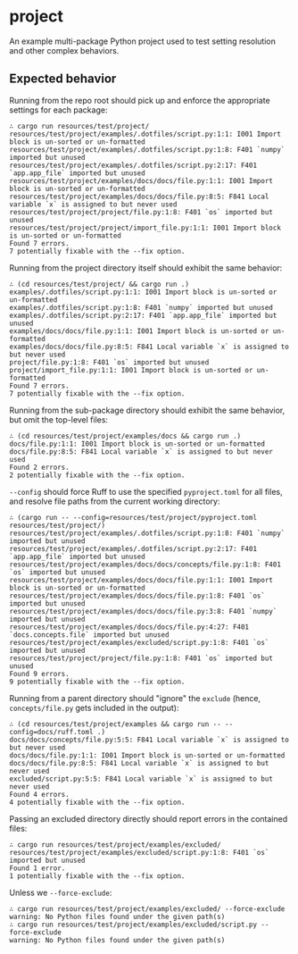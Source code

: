 # project

An example multi-package Python project used to test setting resolution and other complex
behaviors.

## Expected behavior

Running from the repo root should pick up and enforce the appropriate settings for each package:

```console
∴ cargo run resources/test/project/
resources/test/project/examples/.dotfiles/script.py:1:1: I001 Import block is un-sorted or un-formatted
resources/test/project/examples/.dotfiles/script.py:1:8: F401 `numpy` imported but unused
resources/test/project/examples/.dotfiles/script.py:2:17: F401 `app.app_file` imported but unused
resources/test/project/examples/docs/docs/file.py:1:1: I001 Import block is un-sorted or un-formatted
resources/test/project/examples/docs/docs/file.py:8:5: F841 Local variable `x` is assigned to but never used
resources/test/project/project/file.py:1:8: F401 `os` imported but unused
resources/test/project/project/import_file.py:1:1: I001 Import block is un-sorted or un-formatted
Found 7 errors.
7 potentially fixable with the --fix option.
```

Running from the project directory itself should exhibit the same behavior:

```console
∴ (cd resources/test/project/ && cargo run .)
examples/.dotfiles/script.py:1:1: I001 Import block is un-sorted or un-formatted
examples/.dotfiles/script.py:1:8: F401 `numpy` imported but unused
examples/.dotfiles/script.py:2:17: F401 `app.app_file` imported but unused
examples/docs/docs/file.py:1:1: I001 Import block is un-sorted or un-formatted
examples/docs/docs/file.py:8:5: F841 Local variable `x` is assigned to but never used
project/file.py:1:8: F401 `os` imported but unused
project/import_file.py:1:1: I001 Import block is un-sorted or un-formatted
Found 7 errors.
7 potentially fixable with the --fix option.
```

Running from the sub-package directory should exhibit the same behavior, but omit the top-level
files:

```console
∴ (cd resources/test/project/examples/docs && cargo run .)
docs/file.py:1:1: I001 Import block is un-sorted or un-formatted
docs/file.py:8:5: F841 Local variable `x` is assigned to but never used
Found 2 errors.
2 potentially fixable with the --fix option.
```

`--config` should force Ruff to use the specified `pyproject.toml` for all files, and resolve
file paths from the current working directory:

```console
∴ (cargo run -- --config=resources/test/project/pyproject.toml resources/test/project/)
resources/test/project/examples/.dotfiles/script.py:1:8: F401 `numpy` imported but unused
resources/test/project/examples/.dotfiles/script.py:2:17: F401 `app.app_file` imported but unused
resources/test/project/examples/docs/docs/concepts/file.py:1:8: F401 `os` imported but unused
resources/test/project/examples/docs/docs/file.py:1:1: I001 Import block is un-sorted or un-formatted
resources/test/project/examples/docs/docs/file.py:1:8: F401 `os` imported but unused
resources/test/project/examples/docs/docs/file.py:3:8: F401 `numpy` imported but unused
resources/test/project/examples/docs/docs/file.py:4:27: F401 `docs.concepts.file` imported but unused
resources/test/project/examples/excluded/script.py:1:8: F401 `os` imported but unused
resources/test/project/project/file.py:1:8: F401 `os` imported but unused
Found 9 errors.
9 potentially fixable with the --fix option.
```

Running from a parent directory should "ignore" the `exclude` (hence, `concepts/file.py` gets
included in the output):

```console
∴ (cd resources/test/project/examples && cargo run -- --config=docs/ruff.toml .)
docs/docs/concepts/file.py:5:5: F841 Local variable `x` is assigned to but never used
docs/docs/file.py:1:1: I001 Import block is un-sorted or un-formatted
docs/docs/file.py:8:5: F841 Local variable `x` is assigned to but never used
excluded/script.py:5:5: F841 Local variable `x` is assigned to but never used
Found 4 errors.
4 potentially fixable with the --fix option.
```

Passing an excluded directory directly should report errors in the contained files:

```console
∴ cargo run resources/test/project/examples/excluded/
resources/test/project/examples/excluded/script.py:1:8: F401 `os` imported but unused
Found 1 error.
1 potentially fixable with the --fix option.
```

Unless we `--force-exclude`:

```console
∴ cargo run resources/test/project/examples/excluded/ --force-exclude
warning: No Python files found under the given path(s)
∴ cargo run resources/test/project/examples/excluded/script.py --force-exclude
warning: No Python files found under the given path(s)
```
